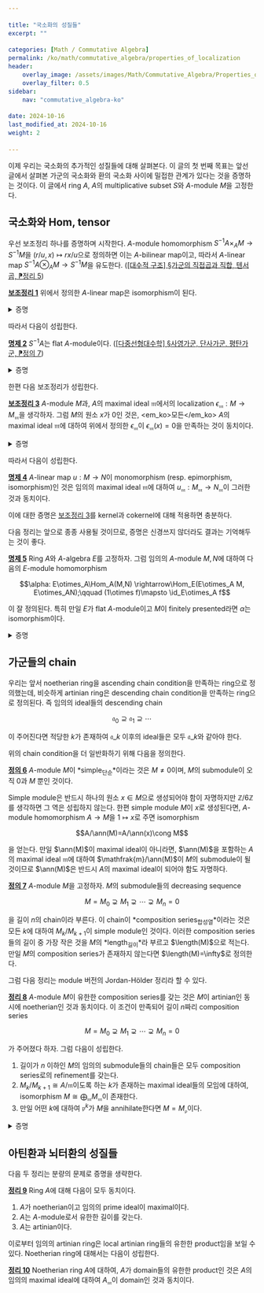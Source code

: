 ```yaml
---

title: "국소화의 성질들"
excerpt: ""

categories: [Math / Commutative Algebra]
permalink: /ko/math/commutative_algebra/properties_of_localization
header:
    overlay_image: /assets/images/Math/Commutative_Algebra/Properties_of_localization.png
    overlay_filter: 0.5
sidebar: 
    nav: "commutative_algebra-ko"

date: 2024-10-16
last_modified_at: 2024-10-16
weight: 2

---
```


이제 우리는 국소화의 추가적인 성질들에 대해 살펴본다. 이 글의 첫 번째 목표는 앞선 글에서 살펴본 가군의 국소화와 환의 국소화 사이에 밀접한 관계가 있다는 것을 증명하는 것이다. 이 글에서 ring $A$, $A$의 multiplicative subset $S$와 $A$-module $M$을 고정한다. 

## 국소화와 Hom, tensor

우선 보조정리 하나를 증명하며 시작한다. $A$-module homomorphism $S^{-1}A\times_A M \rightarrow  S^{-1}M$을 $(r/u, x)\mapsto rx/u$으로 정의하면 이는 $A$-bilinear map이고, 따라서 $A$-linear map $S^{-1}A\otimes_A M \rightarrow S^{-1}M$을 유도한다. ([\[대수적 구조\] §가군의 직접곱과 직합, 텐서곱, ⁋정리 5](/ko/math/algebraic_structures/operations_of_modules#def5)) 

<div class="proposition" markdown="1">

<ins id="lem1">**보조정리 1**</ins> 위에서 정의한 $A$-linear map은 isomorphism이 된다.

</div>
<details class="proof" markdown="1">
<summary>증명</summary>

역함수를 만들어주면 충분하다. 이를 위해 우선 $M\times S$에서 $S^{-1}A\otimes_AM$으로의 함수를

$$(x,s)\mapsto \frac{1}{s}\otimes x$$

으로 정의하자. 그럼 이 함수는 $S^{-1}M$에서 $S^{-1}A\otimes_AM$으로의 잘 정의된 $A$-linear map을 정의한다. 이를 살펴보기 위해서는 이 함수가 $M\times S$ 위에 정의된 equivalence relation에 대해 잘 행동하는 것을 보이면 충분하다. 따라서 $(x,s)\sim (x',s')$를 만족하는 $M\times S$의 두 원소가 주어졌다 하자. 그럼 적당한 $t\in S$가 존재하여 $tsx'=ts'x$가 성립하며, 이로부터

$$\frac{1}{tss'}\otimes ts'x=\frac{1}{tss'}\otimes tsx'$$

가 성립한다. 그런데 $ts',ts\in A$이므로, 좌변과 우변의 $ts'$와 $ts$를 각각 $\otimes$의 왼쪽으로 넘겨주면

$$\frac{1}{s}\otimes x=\frac{1}{s'}\otimes x'$$

를 얻는다. 이 함수가 $A$-linear map이며 위에서 정의한 $S^{-1}A\otimes_A M \rightarrow S^{-1}M$의 역함수임은 자명하다.

</details>

따라서 다음이 성립한다. 

<div class="proposition" markdown="1">

<ins id="prop2">**명제 2**</ins> $S^{-1}A$는 flat $A$-module이다. ([\[다중선형대수학\] §사영가군, 단사가군, 평탄가군, ⁋정의 7](/ko/math/multilinear_algebra/various_modules#def7))

</div>
<details class="proof" markdown="1">
<summary>증명</summary>

임의의 injective $A$-linear map $u:M \rightarrow M'$이 주어졌다 하고, $u\otimes_AS^{-1}A$이 injective인 것을 보여야 한다. 그런데 [보조정리 1](#lem1)에 의해, 이는 linear map $S^{-1}M \rightarrow S^{-1}M'$이 injective인 것을 보이면 충분하다. 어떠한 $x/s\in S^{-1}M$에 대하여, 이를 $S^{-1}M'$으로 보낸 원소인 $u(x)/s$가 $S^{-1}M'$에서 $0$이라 하자. 그럼 $u(x)/s=0/1$로부터 적당한 $t\in S$가 존재하여 

$$tu(x)=u(tx)=0$$

이 성립하고, $u$가 injective이므로 $M$에서 $tx=0$이어야 한다. 그럼 $S^{-1}M$에서

$$\frac{x}{s}=\frac{tx}{ts}=\frac{0}{ts}=0$$

이므로 원하는 결과를 얻는다.

</details>

한편 다음 보조정리가 성립한다.

<div class="proposition" markdown="1">

<ins id="lem3">**보조정리 3**</ins> $A$-module $M$과, $A$의 maximal ideal $\mathfrak{m}$에서의 localization $\epsilon_\mathfrak{m}:M \rightarrow M_\mathfrak{m}$을 생각하자. 그럼 $M$의 원소 $x$가 $0$인 것은, <em_ko>모든</em_ko> $A$의 maximal ideal $\mathfrak{m}$에 대하여 위에서 정의한 $\epsilon_\mathfrak{m}$이 $\epsilon_\mathfrak{m}(x)=0$을 만족하는 것이 동치이다. 

</div>
<details class="proof" markdown="1">
<summary>증명</summary>

한쪽 방향은 자명하므로 반대쪽만 보이면 충분하다. 고정된 maximal ideal $\mathfrak{m}$에 대하여 $\epsilon_\mathfrak{m}(x)=0$이 성립한다 하자. 이는 $\ann(x)$가 $\mathfrak{m}$에 포함되지 않는 것과 동치이다. 그럼 주어진 조건에 의하여, $\ann(x)$는 <em_ko>모든</em_ko> $A$의 maximal ideal에 포함되지 않는 ideal이고, 이러한 ideal은 오직 $A$ 자기 자신 뿐이다. 즉 $\ann(x)=A$이고 이로써 증명이 완료된다.

</details>

따라서 다음이 성립한다.

<div class="proposition" markdown="1">

<ins id="prop4">**명제 4**</ins> $A$-linear map $u:M \rightarrow N$이 monomorphism (resp. epimorphism, isomorphism)인 것은 임의의 maximal ideal $\mathfrak{m}$에 대하여 $u_\mathfrak{m}: M_\mathfrak{m} \rightarrow N_\mathfrak{m}$이 그러한 것과 동치이다.

</div>

이에 대한 증명은 [보조정리 3](#cor3)를 kernel과 cokernel에 대해 적용하면 충분하다. 

다음 정리는 앞으로 종종 사용될 것이므로, 증명은 신경쓰지 않더라도 결과는 기억해두는 것이 좋다.

<div class="proposition" markdown="1">

<ins id="prop5">**명제 5**</ins> Ring $A$와 $A$-algebra $E$를 고정하자. 그럼 임의의 $A$-module $M,N$에 대하여 다음의 $E$-module homomorphism

$$\alpha: E\otimes_A\Hom_A(M,N) \rightarrow\Hom_E(E\otimes_A M, E\otimes_AN);\qquad (1\otimes f)\mapsto \id_E\otimes_A f$$

이 잘 정의된다. 특히 만일 $E$가 flat $A$-module이고 $M$이 finitely presented라면 $\alpha$는 isomorphism이다.

</div>
<details class="proof" markdown="1">
<summary>증명</summary>

$\alpha$가 잘 정의된다는 것은 자명하다. 이제 $E$가 flat $A$-module이고 $M=A$라 하자. 그럼 주어진

$$\alpha: E\otimes_A\Hom_A(A, N) \rightarrow\Hom_E(E\otimes_AM, E\otimes_AN)$$

은 사실 다음의 commutative diagram

![simplest_case](/assets/images/Math/Commutative_Algebra/Properties_of_localization-1.png){:width="450px" class="invert" .align-center}

에 넣을 수 있으므로 주어진 명제가 성립한다. 여기서 수직 방향 함수는 각각 isomorphism 

$$\Hom_A(A,N)\cong N,\qquad \Hom_E(E\otimes_A,E\otimes_AN)\cong\Hom_E(E,E\otimes_AN)\cong E\otimes_AN$$

에서 온 것들이다. 그 후, $\Hom$과 $\otimes$는 유한한 direct sum과 commute하므로 이 명제는 flat $A$-module $E$와 임의의 finitely generated free $A$-module $M$에 대해서도 성립하며, 마지막으로 $M$이 finitely presented인 경우는 다음의 free presentation

$$F \rightarrow G \rightarrow M \rightarrow 0$$

을 잡은 후, 다음의 commutative diagram

![general_case](/assets/images/Math/Commutative_Algebra/Properties_of_localization-2.png){:width="942px" class="invert" .align-center}

에 four lemma를 사용하면 충분하다. 

</details>

## 가군들의 chain

우리는 앞서 noetherian ring을 ascending chain condition을 만족하는 ring으로 정의했는데, 비슷하게 artinian ring은 descending chain condition을 만족하는 ring으로 정의된다. 즉 임의의 ideal들의 descending chain

$$\mathfrak{a}_0\supseteq \mathfrak{a}_1\supseteq\cdots$$

이 주어진다면 적당한 $k$가 존재하여 $\mathfrak{a}\_k$ 이후의 ideal들은 모두 $\mathfrak{a}\_k$와 같아야 한다. 

위의 chain condition을 더 일반화하기 위해 다음을 정의한다. 

<div class="definition" markdown="1">

<ins id="def6">**정의 6**</ins> $A$-module $M$이 *simple<sub>단순</sub>*이라는 것은 $M\neq 0$이며, $M$의 submodule이 오직 $0$과 $M$ 뿐인 것이다.

</div>

Simple module은 반드시 하나의 원소 $x\in M$으로 생성되어야 함이 자명하지만 $\mathbb{Z}/6\mathbb{Z}$를 생각하면 그 역은 성립하지 않는다. 한편 simple module $M$이 $x$로 생성된다면, $A$-module homomorphism $A \rightarrow M$을 $1\mapsto x$로 주면 isomorphism

$$A/\ann(M)=A/\ann(x)\cong M$$

을 얻는다. 만일 $\ann(M)$이 maximal ideal이 아니라면, $\ann(M)$을 포함하는 $A$의 maximal ideal $\mathfrak{m}$에 대하여 $\mathfrak{m}/\ann(M)$이 $M$의 submodule이 될 것이므로 $\ann(M)$은 반드시 $A$의 maximal ideal이 되어야 함도 자명하다. 

<div class="definition" markdown="1">

<ins id="def7">**정의 7**</ins> $A$-module $M$을 고정하자. $M$의 submodule들의 decreasing sequence

$$M=M_0\supsetneq M_1\supsetneq \cdots\supsetneq M_n=0$$

을 길이 $n$의 chain이라 부른다. 이 chain이 *composition series<sub>합성열</sub>*이라는 것은 모든 $k$에 대하여 $M_k/M_{k+1}$이 simple module인 것이다. 이러한 composition series들의 길이 중 가장 작은 것을 $M$의 *length<sub>길이</sub>*라 부르고 $\length(M)$으로 적는다. 만일 $M$의 composition series가 존재하지 않는다면 $\length(M)=\infty$로 정의한다. 

</div>

그럼 다음 정리는 module 버전의 Jordan-Hölder 정리라 할 수 있다. 

<div class="proposition" markdown="1">

<ins id="thm8">**정리 8**</ins> $A$-module $M$이 유한한 composition series를 갖는 것은 $M$이 artinian인 동시에 noetherian인 것과 동치이다. 이 조건이 만족되어 길이 $n$짜리 composition series

$$M=M_0\supsetneq M_1\supsetneq \cdots\supsetneq M_n=0$$

가 주어졌다 하자. 그럼 다음이 성립한다. 

1. 길이가 $n$ 이하인 $M$의 임의의 submodule들의 chain들은 모두 composition series로의 refinement를 갖는다. 
2. $M_k/M_{k+1}\cong A/\mathfrak{m}$이도록 하는 $k$가 존재하는 maximal ideal들의 모임에 대하여, isomorphism $M\cong\bigoplus_{\mathfrak{m}}M_\mathfrak{m}$이 존재한다. 
3. 만일 어떤 $k$에 대하여 $\mathfrak{p}^k$가 $M$을 annihilate한다면 $M=M_\mathfrak{p}$이다. 

</div>
<details class="proof" markdown="1">
<summary>증명</summary>

우선 $M$이 artinian인 동시에 noetherian이라 하자. 우선 $M$이 noetherian이라는 조건으로부터 $M$의 적당한 maximal proper submodule $M_1$을 찾을 수 있다. 한편 noetherian module의 submodule은 반드시 noetherian이어야 함이 자명하므로, 이를 반복하여 $M_k$의 maximal proper submodule $M_{k+1}$을 찾을 수 있다. 그런데 이렇게 정의한 chain 

$$M=M_0\supsetneq M_1\supsetneq \cdots$$

은 artinian 조건으로부터 그 길이가 유한하며, $M_{k+1}$이 $M_k$의 maximal proper submodule인 것으로부터 이 chain이 composition series임을 안다. 

첫 번째 결과는 Jordan-Hölder 정리와 동일하게 증명하므로 별도로 증명하지 않는다. 이제 이를 받아들이고 나면, 임의의 chain이 주어질 때마다 이 chain을 composition series로 refine할 수 있고, 따라서 앞선 동치관계의 반대 방향까지 보일 수 있다.

이제 두 번째 결과를 보인다. 주어진 chain의 유한성으로부터 조건을 만족하는 maximal ideal들 또한 유한하다는 것을 알고, 따라서 $\bigoplus_\mathfrak{m} M_\mathfrak{m}$은 $\prod_\mathfrak{m} M_\mathfrak{m}$으로 볼 수 있으며 이 때 주어진 함수는 $M \rightarrow M_\mathfrak{m}$들에 direct product의 universal property를 적용하여 얻어진다. 이 함수가 isomorphism이 된다는 것을 보이려면 [명제 4](#prop4)를 적용하여 maximal ideal에서의 localization을 보면 충분하다. 

이를 위해 우선 $M\cong R/\mathfrak{m}$이라면 임의의 maximal ideal $\mathfrak{m}'$에 대하여

$$M_{\mathfrak{m}'}=\begin{cases}M&\text{if $\mathfrak{m}=\mathfrak{m}'$,}\\0&\text{otherwise.}\end{cases}$$

이다. 이로부터 $M$의 composition series

$$M=M_0\supsetneq M_1\supsetneq \cdots\supsetneq M_n=0$$

가 주어졌다면, 이를 maximal ideal $\mathfrak{m}$에서 localization을 하면 

$$M_\mathfrak{m}=(M_0)_\mathfrak{m}\supsetneq (M_1)_\mathfrak{m}\supsetneq \cdots\supsetneq (M_n)_\mathfrak{m}=0$$

을 얻는다. 그런데 localization functor가 exact functor인 것과 ([명제 2](#prop2)) 방금 전의 계산을 종합하면, 

$$(M_k)_\mathfrak{m}/(M_{k+1})_\mathfrak{m}\cong (M_k/M_{k+1})_\mathfrak{m}=\begin{cases}M_k/M_{k+1}&\text{if $M_k/M_{k+1}\cong A/\mathfrak{m}$,}\\0&\text{otherwise}\end{cases}$$

이 성립한다. 이로부터 두 번째 결과를 얻으며, 세 번째 결과는 위의 계산과 유사하게 증명할 수 있다.

</details>

## 아틴환과 뇌터환의 성질들

다음 두 정리는 분량의 문제로 증명을 생략한다. 

<div class="proposition" markdown="1">

<ins id="thm9">**정리 9**</ins> Ring $A$에 대해 다음이 모두 동치이다.

1. $A$가 noetherian이고 임의의 prime ideal이 maximal이다.
2. $A$는 $A$-module로서 유한한 길이를 갖는다.
3. $A$는 artinian이다.

</div>

이로부터 임의의 artinian ring은 local artinian ring들의 유한한 product임을 보일 수 있다. Noetherian ring에 대해서는 다음이 성립한다.

<div class="proposition" markdown="1">

<ins id="thm10">**정리 10**</ins> Noetherian ring $A$에 대하여, $A$가 domain들의 유한한 product인 것은 $A$의 임의의 maximal ideal에 대하여 $A_\mathfrak{m}$이 domain인 것과 동치이다.

</div>